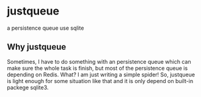 # justqueue
a persistence queue use sqlite

## Why justqueue

Sometimes, I have to do something with an persistence queue which can make sure the whole task is finish, but most of the persistence queue is depending on Redis. What? I am just writing a simple spider! So, justqueue is light enough for some situation like that and it is only depend on built-in packege sqlite3.